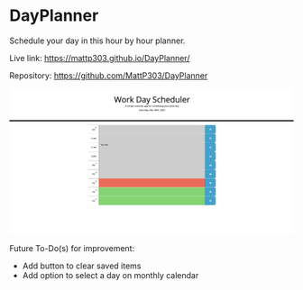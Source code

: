 # DayPlanner
Schedule your day in this hour by hour planner.

Live link: https://mattp303.github.io/DayPlanner/

Repository: https://github.com/MattP303/DayPlanner

![Day Planner](/Screen%20Shot%202022-03-26%20at%203.35.23%20PM.png?raw=true "Screenshot of Live Link")

Future To-Do(s) for improvement:
- Add button to clear saved items
- Add option to select a day on monthly calendar
